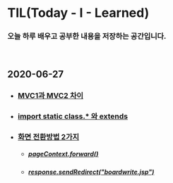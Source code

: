 # TIL(Today - I - Learned)

### 오늘 하루 배우고 공부한 내용을 저장하는 공간입니다.         
<br/>
     
## 2020-06-27  

- ### [MVC1과 MVC2 차이](https://github.com/shm1113/TIL/blob/master/20200626.md#mvc1%EA%B3%BC-mvc2-%EC%B0%A8%EC%9D%B4)

- ### [import static class.* 와 extends](https://github.com/shm1113/TIL/blob/master/20200626.md#import-static---%EA%B3%BC-extends)

- ### [화면 전환방법 2가지](https://github.com/shm1113/TIL/blob/master/20200626.md#%ED%99%94%EB%A9%B4-%EC%A0%84%ED%99%98%EB%B0%A9%EB%B2%95-2%EA%B0%80%EC%A7%80)

    - ##### [pageContext.forward()](https://github.com/shm1113/TIL/blob/master/20200626.md#1pagecontextforward)

    - ##### [response.sendRedirect("boardwrite.jsp")](https://github.com/shm1113/TIL/blob/master/20200626.md#2responsesendredirectboardwritejsp)
